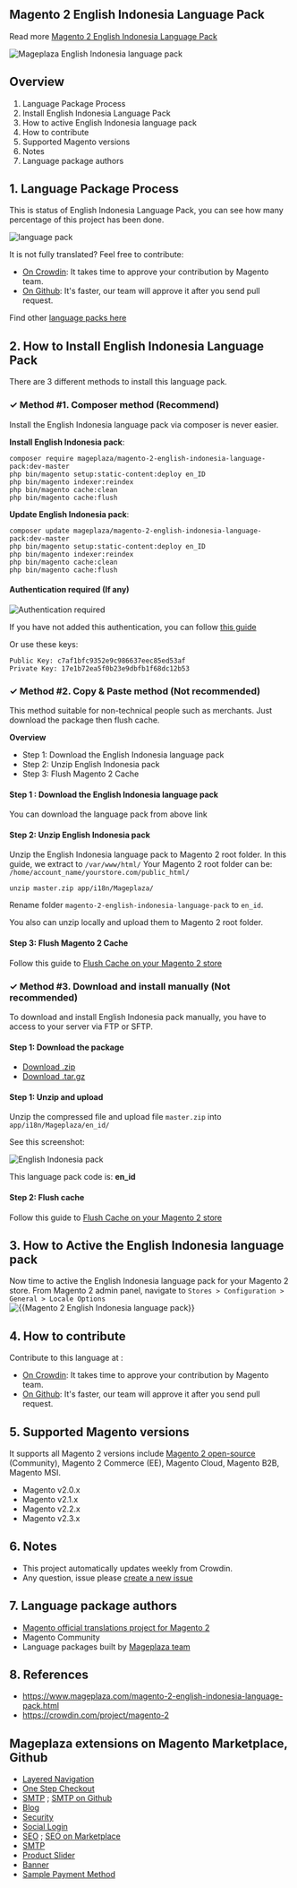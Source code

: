 ## Magento 2 English Indonesia Language Pack



Read more [Magento 2 English Indonesia Language Pack](https://www.mageplaza.com/magento-2-english-indonesia-language-pack.html)

![Mageplaza English Indonesia language pack](https://i.imgur.com/qjWPj1W.png)

## Overview

1. Language Package Process
2. Install English Indonesia Language Pack
3. How to active English Indonesia language pack
4. How to contribute
5. Supported Magento versions
6. Notes
7. Language package authors

## 1. Language Package Process

This is status of English Indonesia Language Pack, you can see how many percentage of this project has been done.

![language pack](http://progressed.io/bar/71?title=translated)

It is not fully translated? Feel free to contribute:
- [On Crowdin](https://crowdin.com/project/magento-2): It takes time to approve your contribution by Magento team.
- [On Github](https://github.com/mageplaza/magento-2-english-indonesia-language-pack/blob/master/HOW-TO-CONTRIBUTE.md): It's faster, our team will approve it after you send pull request.


Find other [language packs here](https://www.mageplaza.com/kb/magento-2-language-pack/)

## 2. How to Install English Indonesia Language Pack

There are 3 different methods to install this language pack.

### ✓ Method #1. Composer method (Recommend)
Install the English Indonesia language pack via composer is never easier.

**Install English Indonesia pack**:

```
composer require mageplaza/magento-2-english-indonesia-language-pack:dev-master
php bin/magento setup:static-content:deploy en_ID
php bin/magento indexer:reindex
php bin/magento cache:clean
php bin/magento cache:flush

```


**Update  English Indonesia pack**:

```
composer update mageplaza/magento-2-english-indonesia-language-pack:dev-master
php bin/magento setup:static-content:deploy en_ID
php bin/magento indexer:reindex
php bin/magento cache:clean
php bin/magento cache:flush

```

#### Authentication required (If any)

![Authentication required](https://cdn.mageplaza.com/media/general/dmryiPk.png)

If you have not added this authentication, you can follow [this guide](http://devdocs.magento.com/guides/v2.0/install-gde/prereq/connect-auth.html)

Or use these keys:

```
Public Key: c7af1bfc9352e9c986637eec85ed53af
Private Key: 17e1b72ea5f0b23e9dbfb1f68dc12b53
```



### ✓ Method #2. Copy & Paste method (Not recommended)

This method suitable for non-technical people such as merchants. Just download the package then flush cache.

**Overview**

- Step 1: Download the English Indonesia language pack
- Step 2: Unzip English Indonesia pack
- Step 3: Flush Magento 2 Cache

#### Step 1 : Download the English Indonesia language pack

You can download the language pack from above link

#### Step 2: Unzip English Indonesia pack

Unzip the English Indonesia language pack to Magento 2 root folder. In this guide, we extract to `/var/www/html/`
Your Magento 2 root folder can be: `/home/account_name/yourstore.com/public_html/`

```
unzip master.zip app/i18n/Mageplaza/
```

Rename folder `magento-2-english-indonesia-language-pack` to `en_id`.


You also can unzip locally and upload them to Magento 2 root folder.

#### Step 3: Flush Magento 2 Cache

Follow this guide to [Flush Cache on your Magento 2 store](https://www.mageplaza.com/kb/how-flush-enable-disable-cache.html)


### ✓ Method #3. Download and install manually (Not recommended)

To download and install English Indonesia pack manually, you have to access to your server via FTP or SFTP.

#### Step 1: Download the package

- [Download .zip](https://github.com/mageplaza/magento-2-english-indonesia-language-pack/archive/master.zip)
- [Download .tar.gz](https://github.com/mageplaza/magento-2-english-indonesia-language-pack/tarball/master)

#### Step 1: Unzip and upload

Unzip the compressed file and upload file `master.zip` into `app/i18n/Mageplaza/en_id/`

See this screenshot:

![English Indonesia pack](https://cdn3.mageplaza.com/media/general/language-pack.png)

This language pack code is: **en_id**

#### Step 2: Flush cache

Follow this guide to [Flush Cache on your Magento 2 store](https://www.mageplaza.com/kb/how-flush-enable-disable-cache.html)


## 3. How to Active the English Indonesia language pack 

Now time to active the English Indonesia language pack for your Magento 2 store. From Magento 2 admin panel, navigate to `Stores > Configuration > General > Locale Options`
![{{Magento 2 English Indonesia language pack}}](https://cdn.mageplaza.com/media/general/aPSUA0l.png)


## 4. How to contribute

Contribute to this language at :
- [On Crowdin](https://crowdin.com/project/magento-2): It takes time to approve your contribution by Magento team.
- [On Github](https://github.com/mageplaza/magento-2-english-indonesia-language-pack/blob/master/HOW-TO-CONTRIBUTE.md): It's faster, our team will approve it after you send pull request.


## 5. Supported Magento versions

It supports all Magento 2 versions include [Magento 2 open-source](https://www.mageplaza.com/download-magento/) (Community), Magento 2 Commerce (EE), Magento Cloud, Magento B2B, Magento MSI.


- Magento v2.0.x
- Magento v2.1.x
- Magento v2.2.x
- Magento v2.3.x



## 6. Notes 

- This project automatically updates weekly from Crowdin.
- Any question, issue please [create a new issue](https://github.com/mageplaza/magento-2-english-indonesia-language-pack/issues/new)

## 7. Language package authors

- [Magento official translations project for Magento 2](https://crowdin.com/project/magento-2)
- Magento Community
- Language packages built by [Mageplaza team](https://www.mageplaza.com/)


## 8. References 

- https://www.mageplaza.com/magento-2-english-indonesia-language-pack.html
- https://crowdin.com/project/magento-2



## Mageplaza extensions on Magento Marketplace, Github


- [Layered Navigation](https://marketplace.magento.com/mageplaza-layered-navigation-m2.html)
- [One Step Checkout](https://marketplace.magento.com/mageplaza-magento-2-one-step-checkout-extension.html)
- [SMTP](https://marketplace.magento.com/mageplaza-module-smtp.html) ; [SMTP on Github](https://github.com/mageplaza/magento-2-smtp)
- [Blog](https://github.com/mageplaza/magento-2-blog)
- [Security](https://marketplace.magento.com/mageplaza-module-security.html)
- [Social Login](https://github.com/mageplaza/magento-2-social-login)
- [SEO](https://github.com/mageplaza/magento-2-seo) ; [SEO on Marketplace](https://marketplace.magento.com/mageplaza-magento-2-seo-extension.html)
- [SMTP](https://github.com/mageplaza/magento-2-smtp)
- [Product Slider](https://github.com/mageplaza/magento-2-product-slider)
- [Banner](https://github.com/mageplaza/magento-2-banner-slider)
- [Sample Payment Method](https://github.com/mageplaza/magento-2-sample-payment-method)



